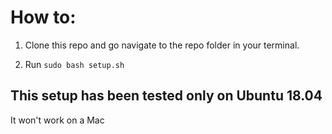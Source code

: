 # How to:

1. Clone this repo and go navigate to the repo folder in your terminal.

2. Run `sudo bash setup.sh`

## This setup has been tested only on Ubuntu 18.04

It won't work on a Mac
